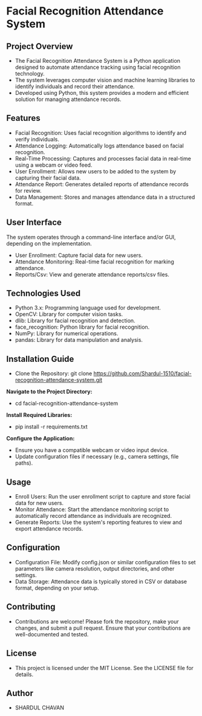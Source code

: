 
# Facial Recognition Attendance System

## Project Overview

* The Facial Recognition Attendance System is a Python application designed to automate attendance tracking using facial recognition technology. 
* The system leverages computer vision and machine learning libraries to identify individuals and record their attendance. 
* Developed using Python, this system provides a modern and efficient solution for managing attendance records.

## Features
- Facial Recognition: Uses facial recognition algorithms to identify and verify individuals.
- Attendance Logging: Automatically logs attendance based on facial recognition.
- Real-Time Processing: Captures and processes facial data in real-time using a webcam or video feed.
- User Enrollment: Allows new users to be added to the system by capturing their facial data.
- Attendance Report: Generates detailed reports of attendance records for review.
- Data Management: Stores and manages attendance data in a structured format.

## User Interface
The system operates through a command-line interface and/or GUI, depending on the implementation.

- User Enrollment: Capture facial data for new users.
- Attendance Monitoring: Real-time facial recognition for marking attendance.
- Reports/Csv: View and generate attendance reports/csv files.

## Technologies Used
- Python 3.x: Programming language used for development.
- OpenCV: Library for computer vision tasks.
- dlib: Library for facial recognition and detection.
- face_recognition: Python library for facial recognition.
- NumPy: Library for numerical operations.
- pandas: Library for data manipulation and analysis.

## Installation Guide
- Clone the Repository:  git clone https://github.com/Shardul-1510/facial-recognition-attendance-system.git

**Navigate to the Project Directory:**
- cd facial-recognition-attendance-system

**Install Required Libraries:**
- pip install -r requirements.txt

**Configure the Application:**
- Ensure you have a compatible webcam or video input device.
- Update configuration files if necessary (e.g., camera settings, file paths).


## Usage
- Enroll Users: Run the user enrollment script to capture and store facial data for new users.
- Monitor Attendance: Start the attendance monitoring script to automatically record attendance as individuals are recognized.
- Generate Reports: Use the system's reporting features to view and export attendance records.

## Configuration
- Configuration File: Modify config.json or similar configuration files to set parameters like camera resolution, output directories, and other settings.
- Data Storage: Attendance data is typically stored in CSV or database format, depending on your setup.


## Contributing
- Contributions are welcome! Please fork the repository, make your changes, and submit a pull request. Ensure that your contributions are well-documented and tested.

## License
- This project is licensed under the MIT License. See the LICENSE file for details.

## Author
- SHARDUL CHAVAN
